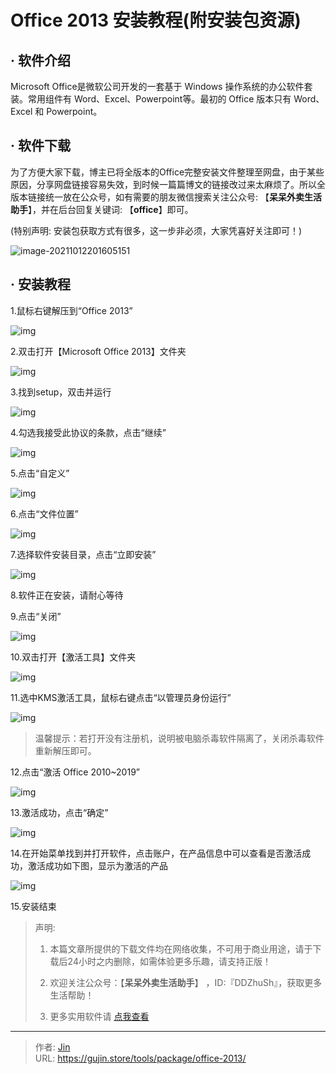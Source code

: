 # Office 2013 安装教程(附安装包资源)


## · 软件介绍

Microsoft Office是微软公司开发的一套基于 Windows 操作系统的办公软件套装。常用组件有 Word、Excel、Powerpoint等。最初的 Office 版本只有 Word、Excel 和 Powerpoint。

## · 软件下载

为了方便大家下载，博主已将全版本的Office完整安装文件整理至网盘，由于某些原因，分享网盘链接容易失效，到时候一篇篇博文的链接改过来太麻烦了。所以全版本链接统一放在公众号，如有需要的朋友微信搜索关注公众号: 【**呆呆外卖生活助手**】，并在后台回复关键词: 【**office**】即可。

(特别声明: 安装包获取方式有很多，这一步非必须，大家凭喜好关注即可！)

![image-20211012201605151](https://img.gujin.store/img/image-20211012201605151.png)

## · 安装教程

1.鼠标右键解压到“Office 2013”

![img](https://img.gujin.store/img/v2-0636ea8dc017c0789ec29f14ccfc0c42_720w.png)

2.双击打开【Microsoft Office 2013】文件夹

![img](https://img.gujin.store/img/v2-fb08ec70e256b1a519e808cbbfb2020c_720w.png)



3.找到setup，双击并运行

![img](https://img.gujin.store/img/v2-5632c9e8be64febdec36a295d5deddb4_720w.png)

4.勾选我接受此协议的条款，点击“继续”

![img](https://img.gujin.store/img/v2-861214e4768659923a9ca15fd8cfcfea_720w.png)

5.点击“自定义”

![img](https://img.gujin.store/img/v2-5d4a649ef685fb615d0e5b789813de2b_720w.png)

6.点击“文件位置”

![img](https://img.gujin.store/img/v2-7d520c849ad7ab8e48659f3d2d4512f3_720w.png)

7.选择软件安装目录，点击“立即安装”

![img](https://img.gujin.store/img/v2-dd5a2dee6401be9e5e2098bb85d6c2ac_720w.png)

8.软件正在安装，请耐心等待

9.点击“关闭”

![img](https://img.gujin.store/img/v2-34628b39facbca7e7631b4bb842e8a03_720w.png)

10.双击打开【激活工具】文件夹

![img](https://img.gujin.store/img/v2-83bae2b093b68720d6df99e793f3e174_720w.png)

11.选中KMS激活工具，鼠标右键点击“以管理员身份运行”

![img](https://img.gujin.store/img/v2-9a9e464556385545ef8176c8996ef107_720w.png)

> 温馨提示：若打开没有注册机，说明被电脑杀毒软件隔离了，关闭杀毒软件重新解压即可。

12.点击“激活 Office 2010~2019”

![img](https://img.gujin.store/img/v2-6e4625a3701a2523f2ad32294ac3541d_720w.png)

13.激活成功，点击“确定”

![img](https://img.gujin.store/img/v2-df88bf69a014a0bf5fda967ddeac7f8b_720w.png)

14.在开始菜单找到并打开软件，点击账户，在产品信息中可以查看是否激活成功，激活成功如下图，显示为激活的产品

![img](https://img.gujin.store/img/v2-f079250820af10c5797d07f1255cd0a1_720w.png)

15.安装结束






> 声明: 
>
> 1. 本篇文章所提供的下载文件均在网络收集，不可用于商业用途，请于下载后24小时之内删除，如需体验更多乐趣，请支持正版！
>
> 2. 欢迎关注公众号：【**呆呆外卖生活助手**】 ，ID:『DDZhuSh』，获取更多生活帮助！
>
> 3. 更多实用软件请  [点我查看](/tools)



---

> 作者: [Jin](https://img.gujin.store/img/favicon.ico)  
> URL: https://gujin.store/tools/package/office-2013/  

